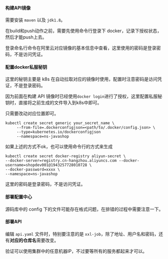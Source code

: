 #### 构建API镜像

需要安装 `maven` 以及 `jdk1.8`。

在build和push动作之前，需要先使用命令行登录下 docker，记录下授权状态，然后才能push上去。

登录命名行命令在阿里云对应镜像的基本信息中查看，这里使用的密码是登录密码，不是访问凭证。

#### 配置docker私服秘钥

这里的秘钥主要是 k8s 在自动拉取对应的镜像时使用，配置时注意密码是访问凭证，不是登录密码。

因为前面在构建 API 镜像时已经使用`docker login`进行了授权，这里配置私服秘钥时，直接将之前生成的文件导入到k8s中即可。

只需要改动对应位置即可。
```
kubectl create secret generic your_secret_name \
     --from-file=.dockerconfigjson=<path/to/.docker/config.json> \
     --type=kubernetes.io/dockerconfigjson
     --namespace=ns-javashop
```

如果上述的方式不ok，也可以使用命令行的方式来生成
```
kubectl create secret docker-registry aliyun-secret \
--docker-server=registry.cn-hangzhou.aliyuncs.com --docker-username=shopdev001@1943257728010728 \
--docker-password=xxxx \
--namespace=ns-javashop
```
这里的密码是登录密码，不是访问凭证。


#### 部署配置中心

源码库中的 config 下的文件可能存在格式问题，在排错的过程中需要注意一下。

#### 部署API

编辑 `api.yaml` 文件时，特别要注意的是 `xxl-job`，除了地址、用户名和密码，还有**对应的仓库名**需要改变。

验证可以使用集群中的任意机器IP，不过要等所有的服务都起来才可以。
